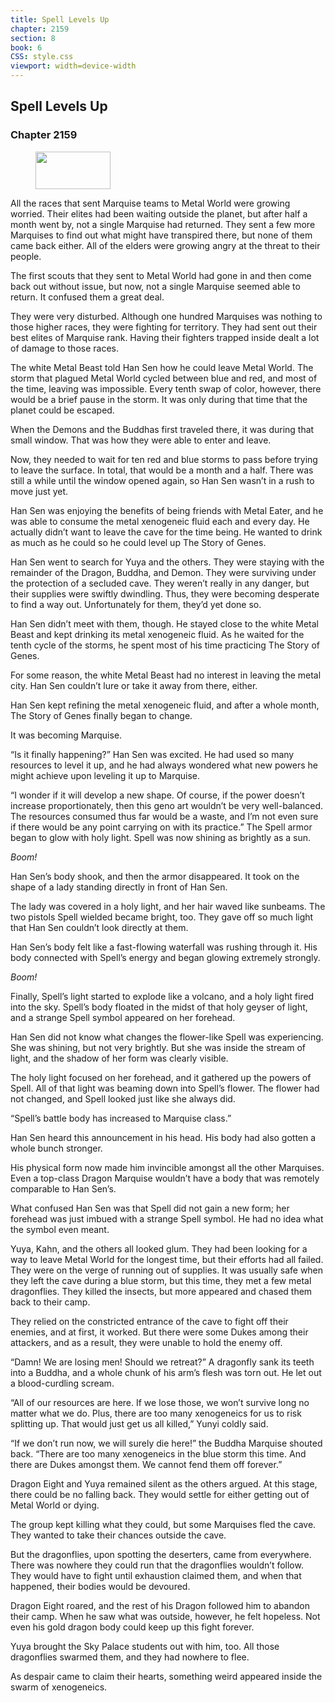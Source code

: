 ```yaml
---
title: Spell Levels Up
chapter: 2159
section: 8
book: 6
CSS: style.css
viewport: width=device-width
---
```


## Spell Levels Up

### Chapter 2159

<figure>
	<img src="../Images/gem.gif" alt="" id="gem" width="120" height="60" />
</figure>

All the races that sent Marquise teams to Metal World were growing worried. Their elites had been waiting outside the planet, but after half a month went by, not a single Marquise had returned. They sent a few more Marquises to find out what might have transpired there, but none of them came back either. All of the elders were growing angry at the threat to their people.

The first scouts that they sent to Metal World had gone in and then come back out without issue, but now, not a single Marquise seemed able to return. It confused them a great deal.

They were very disturbed. Although one hundred Marquises was nothing to those higher races, they were fighting for territory. They had sent out their best elites of Marquise rank. Having their fighters trapped inside dealt a lot of damage to those races.

The white Metal Beast told Han Sen how he could leave Metal World. The storm that plagued Metal World cycled between blue and red, and most of the time, leaving was impossible. Every tenth swap of color, however, there would be a brief pause in the storm. It was only during that time that the planet could be escaped.

When the Demons and the Buddhas first traveled there, it was during that small window. That was how they were able to enter and leave.

Now, they needed to wait for ten red and blue storms to pass before trying to leave the surface. In total, that would be a month and a half. There was still a while until the window opened again, so Han Sen wasn’t in a rush to move just yet.

Han Sen was enjoying the benefits of being friends with Metal Eater, and he was able to consume the metal xenogeneic fluid each and every day. He actually didn’t want to leave the cave for the time being. He wanted to drink as much as he could so he could level up The Story of Genes.

Han Sen went to search for Yuya and the others. They were staying with the remainder of the Dragon, Buddha, and Demon. They were surviving under the protection of a secluded cave. They weren’t really in any danger, but their supplies were swiftly dwindling. Thus, they were becoming desperate to find a way out. Unfortunately for them, they’d yet done so.

Han Sen didn’t meet with them, though. He stayed close to the white Metal Beast and kept drinking its metal xenogeneic fluid. As he waited for the tenth cycle of the storms, he spent most of his time practicing The Story of Genes.

For some reason, the white Metal Beast had no interest in leaving the metal city. Han Sen couldn’t lure or take it away from there, either.

Han Sen kept refining the metal xenogeneic fluid, and after a whole month, The Story of Genes finally began to change.

It was becoming Marquise.

“Is it finally happening?” Han Sen was excited. He had used so many resources to level it up, and he had always wondered what new powers he might achieve upon leveling it up to Marquise.

“I wonder if it will develop a new shape. Of course, if the power doesn’t increase proportionately, then this geno art wouldn’t be very well-balanced. The resources consumed thus far would be a waste, and I’m not even sure if there would be any point carrying on with its practice.” The Spell armor began to glow with holy light. Spell was now shining as brightly as a sun.

*Boom!*

Han Sen’s body shook, and then the armor disappeared. It took on the shape of a lady standing directly in front of Han Sen.

The lady was covered in a holy light, and her hair waved like sunbeams. The two pistols Spell wielded became bright, too. They gave off so much light that Han Sen couldn’t look directly at them.

Han Sen’s body felt like a fast-flowing waterfall was rushing through it. His body connected with Spell’s energy and began glowing extremely strongly.

*Boom!*

Finally, Spell’s light started to explode like a volcano, and a holy light fired into the sky. Spell’s body floated in the midst of that holy geyser of light, and a strange Spell symbol appeared on her forehead.

Han Sen did not know what changes the flower-like Spell was experiencing. She was shining, but not very brightly. But she was inside the stream of light, and the shadow of her form was clearly visible.

The holy light focused on her forehead, and it gathered up the powers of Spell. All of that light was beaming down into Spell’s flower. The flower had not changed, and Spell looked just like she always did.

“Spell’s battle body has increased to Marquise class.”

Han Sen heard this announcement in his head. His body had also gotten a whole bunch stronger.

His physical form now made him invincible amongst all the other Marquises. Even a top-class Dragon Marquise wouldn’t have a body that was remotely comparable to Han Sen’s.

What confused Han Sen was that Spell did not gain a new form; her forehead was just imbued with a strange Spell symbol. He had no idea what the symbol even meant.

Yuya, Kahn, and the others all looked glum. They had been looking for a way to leave Metal World for the longest time, but their efforts had all failed. They were on the verge of running out of supplies. It was usually safe when they left the cave during a blue storm, but this time, they met a few metal dragonflies. They killed the insects, but more appeared and chased them back to their camp.

They relied on the constricted entrance of the cave to fight off their enemies, and at first, it worked. But there were some Dukes among their attackers, and as a result, they were unable to hold the enemy off.

“Damn! We are losing men! Should we retreat?” A dragonfly sank its teeth into a Buddha, and a whole chunk of his arm’s flesh was torn out. He let out a blood-curdling scream.

“All of our resources are here. If we lose those, we won’t survive long no matter what we do. Plus, there are too many xenogeneics for us to risk splitting up. That would just get us all killed,” Yunyi coldly said.

“If we don’t run now, we will surely die here!” the Buddha Marquise shouted back. “There are too many xenogeneics in the blue storm this time. And there are Dukes amongst them. We cannot fend them off forever.”

Dragon Eight and Yuya remained silent as the others argued. At this stage, there could be no falling back. They would settle for either getting out of Metal World or dying.

The group kept killing what they could, but some Marquises fled the cave. They wanted to take their chances outside the cave.

But the dragonflies, upon spotting the deserters, came from everywhere. There was nowhere they could run that the dragonflies wouldn’t follow. They would have to fight until exhaustion claimed them, and when that happened, their bodies would be devoured.

Dragon Eight roared, and the rest of his Dragon followed him to abandon their camp. When he saw what was outside, however, he felt hopeless. Not even his gold dragon body could keep up this fight forever.

Yuya brought the Sky Palace students out with him, too. All those dragonflies swarmed them, and they had nowhere to flee.

As despair came to claim their hearts, something weird appeared inside the swarm of xenogeneics.